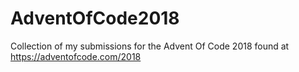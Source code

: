# AdventOfCode2018

Collection of my submissions for the Advent Of Code 2018 found at https://adventofcode.com/2018
